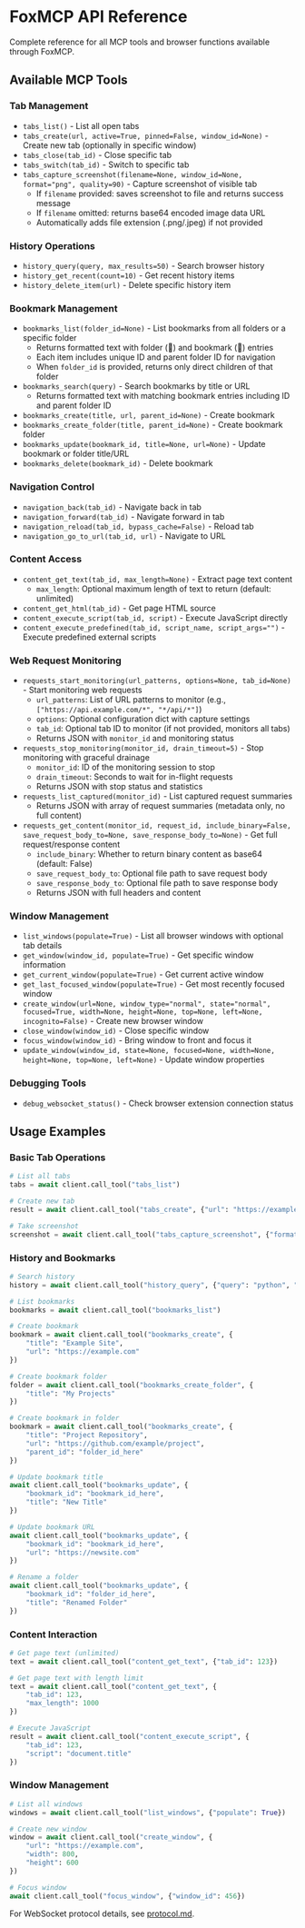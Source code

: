 # FoxMCP API Reference

Complete reference for all MCP tools and browser functions available through FoxMCP.

## Available MCP Tools

### Tab Management
- `tabs_list()` - List all open tabs
- `tabs_create(url, active=True, pinned=False, window_id=None)` - Create new tab (optionally in specific window)
- `tabs_close(tab_id)` - Close specific tab
- `tabs_switch(tab_id)` - Switch to specific tab
- `tabs_capture_screenshot(filename=None, window_id=None, format="png", quality=90)` - Capture screenshot of visible tab
  - If `filename` provided: saves screenshot to file and returns success message
  - If `filename` omitted: returns base64 encoded image data URL
  - Automatically adds file extension (.png/.jpeg) if not provided

### History Operations
- `history_query(query, max_results=50)` - Search browser history
- `history_get_recent(count=10)` - Get recent history items
- `history_delete_item(url)` - Delete specific history item

### Bookmark Management
- `bookmarks_list(folder_id=None)` - List bookmarks from all folders or a specific folder
  - Returns formatted text with folder (📁) and bookmark (🔖) entries
  - Each item includes unique ID and parent folder ID for navigation
  - When `folder_id` is provided, returns only direct children of that folder
- `bookmarks_search(query)` - Search bookmarks by title or URL
  - Returns formatted text with matching bookmark entries including ID and parent folder ID
- `bookmarks_create(title, url, parent_id=None)` - Create bookmark
- `bookmarks_create_folder(title, parent_id=None)` - Create bookmark folder
- `bookmarks_update(bookmark_id, title=None, url=None)` - Update bookmark or folder title/URL
- `bookmarks_delete(bookmark_id)` - Delete bookmark

### Navigation Control
- `navigation_back(tab_id)` - Navigate back in tab
- `navigation_forward(tab_id)` - Navigate forward in tab
- `navigation_reload(tab_id, bypass_cache=False)` - Reload tab
- `navigation_go_to_url(tab_id, url)` - Navigate to URL

### Content Access
- `content_get_text(tab_id, max_length=None)` - Extract page text content
  - `max_length`: Optional maximum length of text to return (default: unlimited)
- `content_get_html(tab_id)` - Get page HTML source
- `content_execute_script(tab_id, script)` - Execute JavaScript directly
- `content_execute_predefined(tab_id, script_name, script_args="")` - Execute predefined external scripts

### Web Request Monitoring
- `requests_start_monitoring(url_patterns, options=None, tab_id=None)` - Start monitoring web requests
  - `url_patterns`: List of URL patterns to monitor (e.g., `["https://api.example.com/*", "*/api/*"]`)
  - `options`: Optional configuration dict with capture settings
  - `tab_id`: Optional tab ID to monitor (if not provided, monitors all tabs)
  - Returns JSON with `monitor_id` and monitoring status
- `requests_stop_monitoring(monitor_id, drain_timeout=5)` - Stop monitoring with graceful drainage
  - `monitor_id`: ID of the monitoring session to stop
  - `drain_timeout`: Seconds to wait for in-flight requests
  - Returns JSON with stop status and statistics
- `requests_list_captured(monitor_id)` - List captured request summaries
  - Returns JSON with array of request summaries (metadata only, no full content)
- `requests_get_content(monitor_id, request_id, include_binary=False, save_request_body_to=None, save_response_body_to=None)` - Get full request/response content
  - `include_binary`: Whether to return binary content as base64 (default: False)
  - `save_request_body_to`: Optional file path to save request body
  - `save_response_body_to`: Optional file path to save response body
  - Returns JSON with full headers and content

### Window Management
- `list_windows(populate=True)` - List all browser windows with optional tab details
- `get_window(window_id, populate=True)` - Get specific window information
- `get_current_window(populate=True)` - Get current active window
- `get_last_focused_window(populate=True)` - Get most recently focused window
- `create_window(url=None, window_type="normal", state="normal", focused=True, width=None, height=None, top=None, left=None, incognito=False)` - Create new browser window
- `close_window(window_id)` - Close specific window
- `focus_window(window_id)` - Bring window to front and focus it
- `update_window(window_id, state=None, focused=None, width=None, height=None, top=None, left=None)` - Update window properties

### Debugging Tools
- `debug_websocket_status()` - Check browser extension connection status

## Usage Examples

### Basic Tab Operations
```python
# List all tabs
tabs = await client.call_tool("tabs_list")

# Create new tab
result = await client.call_tool("tabs_create", {"url": "https://example.com"})

# Take screenshot
screenshot = await client.call_tool("tabs_capture_screenshot", {"format": "png"})
```

### History and Bookmarks
```python
# Search history
history = await client.call_tool("history_query", {"query": "python", "max_results": 10})

# List bookmarks
bookmarks = await client.call_tool("bookmarks_list")

# Create bookmark
bookmark = await client.call_tool("bookmarks_create", {
    "title": "Example Site",
    "url": "https://example.com"
})

# Create bookmark folder
folder = await client.call_tool("bookmarks_create_folder", {
    "title": "My Projects"
})

# Create bookmark in folder
bookmark = await client.call_tool("bookmarks_create", {
    "title": "Project Repository",
    "url": "https://github.com/example/project",
    "parent_id": "folder_id_here"
})

# Update bookmark title
await client.call_tool("bookmarks_update", {
    "bookmark_id": "bookmark_id_here",
    "title": "New Title"
})

# Update bookmark URL
await client.call_tool("bookmarks_update", {
    "bookmark_id": "bookmark_id_here",
    "url": "https://newsite.com"
})

# Rename a folder
await client.call_tool("bookmarks_update", {
    "bookmark_id": "folder_id_here",
    "title": "Renamed Folder"
})
```

### Content Interaction
```python
# Get page text (unlimited)
text = await client.call_tool("content_get_text", {"tab_id": 123})

# Get page text with length limit
text = await client.call_tool("content_get_text", {
    "tab_id": 123,
    "max_length": 1000
})

# Execute JavaScript
result = await client.call_tool("content_execute_script", {
    "tab_id": 123,
    "script": "document.title"
})
```

### Window Management
```python
# List all windows
windows = await client.call_tool("list_windows", {"populate": True})

# Create new window
window = await client.call_tool("create_window", {
    "url": "https://example.com",
    "width": 800,
    "height": 600
})

# Focus window
await client.call_tool("focus_window", {"window_id": 456})
```

For WebSocket protocol details, see [protocol.md](protocol.md).